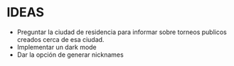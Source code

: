 # IDEAS

* Preguntar la ciudad de residencia para informar sobre torneos publicos creados cerca de esa ciudad.
* Implementar un dark mode
* Dar la opción de generar nicknames
